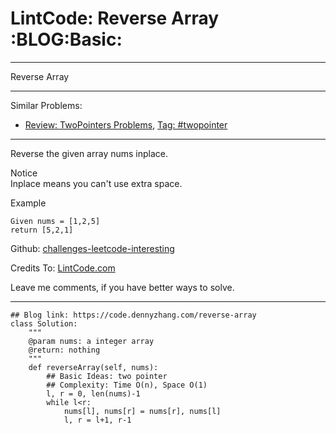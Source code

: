 # LintCode: Reverse Array     :BLOG:Basic:


---

Reverse Array  

---

Similar Problems:  
-   [Review: TwoPointers Problems](https://code.dennyzhang.com/review-twopointer), [Tag: #twopointer](https://code.dennyzhang.com/tag/twopointer)

---

Reverse the given array nums inplace.  

 Notice  
Inplace means you can't use extra space.  

Example  

    Given nums = [1,2,5]
    return [5,2,1]

Github: [challenges-leetcode-interesting](https://github.com/DennyZhang/challenges-leetcode-interesting/tree/master/reverse-array)  

Credits To: [LintCode.com](http://www.lintcode.com/en/problem/reverse-array/)  

Leave me comments, if you have better ways to solve.  

---

    ## Blog link: https://code.dennyzhang.com/reverse-array
    class Solution:
        """
        @param nums: a integer array
        @return: nothing
        """
        def reverseArray(self, nums):
            ## Basic Ideas: two pointer
            ## Complexity: Time O(n), Space O(1)
            l, r = 0, len(nums)-1
            while l<r:
                nums[l], nums[r] = nums[r], nums[l]
                l, r = l+1, r-1